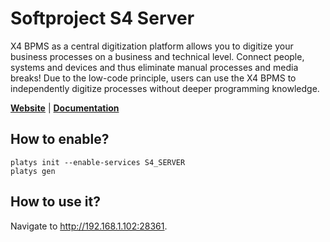 # Softproject S4 Server

X4 BPMS as a central digitization platform allows you to digitize your business processes on a business and technical level. Connect people, systems and devices and thus eliminate manual processes and media breaks! Due to the low-code principle, users can use the X4 BPMS to independently digitize processes without deeper programming knowledge.

**[Website](https://www.softproject.de)** | **[Documentation](https://www.softproject.de/de/x4-community/dokumentation/)** 

## How to enable?

```
platys init --enable-services S4_SERVER
platys gen
```

## How to use it?

Navigate to <http://192.168.1.102:28361>.


